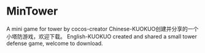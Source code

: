 # MinTower
A mini game for tower by cocos-creator
Chinese-KUOKUO创建并分享的一个小塔防游戏，欢迎下载。
English-KUOKUO created and shared a small tower defense game, welcome to download.
